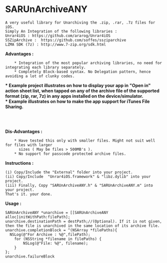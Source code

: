 SARUnArchiveANY
===============

	A very useful library for Unarchiving the .zip, .rar, .7z files for iOS.
	Simply An Integration of the following libraries :
	Unrar4iOS : https://github.com/ararog/Unrar4iOS
	SSZipArchive :  https://github.com/soffes/ssziparchive
	LZMA SDK (7z) : http://www.7-zip.org/sdk.html

<b>Advantages :</b>

		* Integration of the most popular archiving libraries, no need for integrating each library separately.
		* Completely Block-based syntax. No Delegation pattern, hence avoiding a lot of clunky codes.
<b>		* Example project illustrates on how to display your app in "Open in" action sheet list, 
		  when tapped on any of the archive file of the supported format (zip, rar, 7z) in any apps installed on 
		  the device/simulator.
</b>
<br/>
<b>
		* Example illustrates on how to make the app support for iTunes File Sharing.
</b>

<br/>
<br/>

<b>Dis-Advantages :</b>

		* Have tested this only with smaller files. Might not suit well for files with larger 
		  sizes ( May be files > 500MB's ).
		* No support for passcode protected archive files.


<b>Instructions :</b>

	(i) Copy/Include the "External" folder into your project.
	(ii) Copy/Include  "Unrar4iOS.framework" & "libz.dylib" into your project.
	(iii) Finally, Copy "SARUnArchiveANY.h" & "SARUnArchiveANY.m" into your project.
	That's it. your done.


<b>Usage :</b>

    SARUnArchiveANY *unarchive = [[SARUnArchiveANY alloc]initWithPath:filePath];
    unarchive.destinationPath = destPath;//(Optional). If it is not given, then the file is unarchived in the same location of its archive file.
    unarchive.completionBlock = ^(NSArray *filePaths){
      NSLog(@"For Archive : %@",filePath);
		for (NSString *filename in filePaths) {
			NSLog(@"File: %@", filename);
		}
    };
    unarchive.failureBlock
